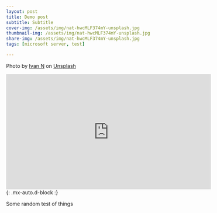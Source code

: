 ```yaml
---
layout: post
title: Demo post
subtitle: Subtitle
cover-img: /assets/img/nat-hwcMLF374mY-unsplash.jpg
thumbnail-img: /assets/img/nat-hwcMLF374mY-unsplash.jpg
share-img: /assets/img/nat-hwcMLF374mY-unsplash.jpg
tags: [microsoft server, test]

---
```

Photo by <a href="https://unsplash.com/@_ivann?utm_content=creditCopyText&utm_medium=referral&utm_source=unsplash">Ivan N</a> on <a href="https://unsplash.com/photos/a-bunch-of-wires-and-wires-in-a-room-AfStyhXC5kM?utm_content=creditCopyText&utm_medium=referral&utm_source=unsplash">Unsplash</a>

<iframe width="560" height="315" src="https://www.youtube.com/embed/Du3SfPcgleg?si=4SpuN8fACzoYBh8h" title="YouTube video player" frameborder="0" allow="accelerometer; autoplay; clipboard-write; encrypted-media; gyroscope; picture-in-picture; web-share" referrerpolicy="strict-origin-when-cross-origin" allowfullscreen></iframe>{: .mx-auto.d-block :}

Some random test of things
     
